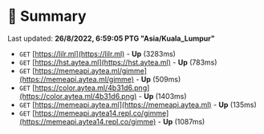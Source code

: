 # 📖 Summary
Last updated: **26/8/2022, 6:59:05 PTG "Asia/Kuala_Lumpur"**

- `GET` [https://lilr.ml](https://lilr.ml) - **Up** (3283ms)
- `GET` [https://hst.aytea.ml](https://hst.aytea.ml) - **Up** (783ms)
- `GET` [https://memeapi.aytea.ml/gimme](https://memeapi.aytea.ml/gimme) - **Up** (509ms)
- `GET` [https://color.aytea.ml/4b31d6.png](https://color.aytea.ml/4b31d6.png) - **Up** (1403ms)
- `GET` [https://memeapi.aytea.ml](https://memeapi.aytea.ml) - **Up** (135ms)
- `GET` [https://memeapi.aytea14.repl.co/gimme](https://memeapi.aytea14.repl.co/gimme) - **Up** (1087ms)
